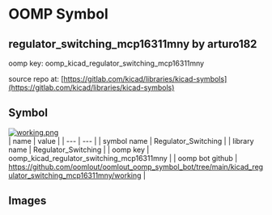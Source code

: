 # OOMP Symbol  
## regulator_switching_mcp16311mny  by arturo182  
  
oomp key: oomp_kicad_regulator_switching_mcp16311mny  
  
source repo at: [https://gitlab.com/kicad/libraries/kicad-symbols](https://gitlab.com/kicad/libraries/kicad-symbols)  
## Symbol  
  
[![working.png](working_600.png)](working.png)  
| name | value | 
| --- | --- | 
| symbol name | Regulator_Switching | 
| library name | Regulator_Switching | 
| oomp key | oomp_kicad_regulator_switching_mcp16311mny | 
| oomp bot github | https://github.com/oomlout/oomlout_oomp_symbol_bot/tree/main/kicad_regulator_switching_mcp16311mny/working | 
## Images  
